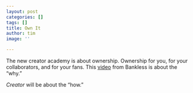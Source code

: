 ```yaml
---
layout: post
categories: []
tags: []
title: Own It
author: tim
image: ''

---
```

The new creator academy is about ownership. Ownership for you, for your collaborators, and for your fans. This [video](https://youtu.be/Yc2m_NfxZj8 "video ") from Bankless is about the “why.”

_Creator_ will be about the “how.”